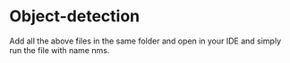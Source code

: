 # Object-detection

Add all the above files in the same folder and open in your IDE and simply run the file with name nms.

